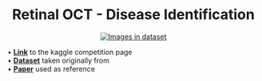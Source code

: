 <h1 align="center">Retinal OCT - Disease Identification</h1>

<p align = "center">
<a href="https://www.kaggle.com/paultimothymooney/kermany2018">
<img src="https://imgur.com/fSTeZMd" alt="Images in dataset">
</a>
</p.

<table>
<tr>
<td>

• <b>[Link](https://www.kaggle.com/paultimothymooney/kermany2018)</b> to the kaggle competition page<br>
• <b>[Dataset](https://data.mendeley.com/datasets/rscbjbr9sj/3)</b> taken originally from<br>
• <b>[Paper](https://www.sciencedirect.com/science/article/pii/S0092867418301545?via%3Dihub)</b> used as reference<br>

</td>
</tr>
</table>

